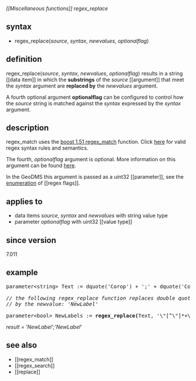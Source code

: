 *[[Miscellaneous functions]] regex_replace*

## syntax

- regex_replace(*source*, *syntax*, *newvalues*, *optionalflag*)

## definition

regex_replace(*source*, *syntax*, *newvalues*, *optionalflag*) results in a string [[data item]] in which the **substrings** of the *source* [[argument]] that meet the *syntax* argument are **replaced by** the *newvalues* argument.

A fourth optional argument **optionalflag** can be configured to control how the *source* string is matched against the *syntax* expressed by the *syntax* argument.

## description

regex_match uses the [boost 1.51 regex_match](https://www.boost.org/doc/libs/1_51_0/libs/regex/doc/html/boost_regex/ref/regex_match.html)
function. Click [here](https://www.boost.org/doc/libs/1_51_0/libs/regex/doc/html/boost_regex/syntax/perl_syntax.html) for valid regex syntax rules and semantics.

The fourth, *optionalflag* argument is optional. More information on this argument can be found [here](https://www.boost.org/doc/libs/1_51_0/libs/regex/doc/html/boost_regex/ref/match_flag_type.html).

In the GeoDMS this argument is passed as a uint32 [[parameter]], see the [enumeration](https://en.wikipedia.org/wiki/Enumeration) of [[regex flags]].

## applies to

- data items *source*, *syntax* and *newvalues* with string value type 
- parameter *optionalflag* with uint32 [[value type]]

## since version

7.011

## example
<pre>
parameter&lt;string&gt; Text := dquote('Corop') + ';' + dquote('CoropLabel')";

<I>// the following regex_replace function replaces double quoted headers</I>
<I>// by the newvalue: 'NewLabel'</I>

parameter&lt;bool&gt; NewLabels := <B>regex_replace(</B>Text, '\"[^\"]*+\"',quote('NewLabel'));
</pre>

*result = 'NewLabel';'NewLabel*'

## see also

- [[regex_match]]
- [[regex_search]]
- [[replace]]